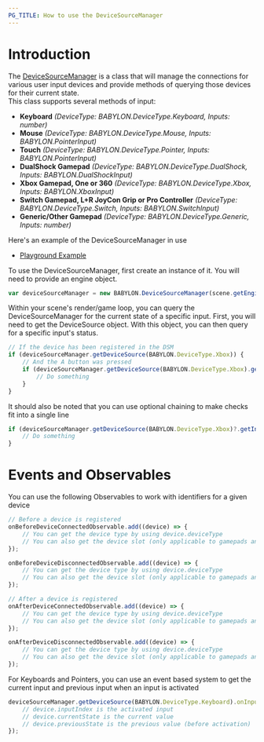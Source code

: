 ```yaml
---
PG_TITLE: How to use the DeviceSourceManager
---
```


# Introduction
The [DeviceSourceManager](https://doc.babylonjs.com/api/classes/babylon.devicesourcemanager) is a class that will manage the connections for various user input devices and provide methods of querying those devices for their current state.  
This class supports several methods of input:
- **Keyboard** *(DeviceType: BABYLON.DeviceType.Keyboard, Inputs: number)*
- **Mouse** *(DeviceType: BABYLON.DeviceType.Mouse, Inputs: BABYLON.PointerInput)*
- **Touch** *(DeviceType: BABYLON.DeviceType.Pointer, Inputs: BABYLON.PointerInput)*
- **DualShock Gamepad** *(DeviceType: BABYLON.DeviceType.DualShock, Inputs: BABYLON.DualShockInput)*
- **Xbox Gamepad, One or 360** *(DeviceType: BABYLON.DeviceType.Xbox, Inputs: BABYLON.XboxInput)*
- **Switch Gamepad, L+R JoyCon Grip or Pro Controller** *(DeviceType: BABYLON.DeviceType.Switch, Inputs: BABYLON.SwitchInput)*
- **Generic/Other Gamepad** *(DeviceType: BABYLON.DeviceType.Generic, Inputs: number)*

Here's an example of the DeviceSourceManager in use
* [Playground Example](https://playground.babylonjs.com/#C7PM2B)

To use the DeviceSourceManager, first create an instance of it.  You will need to provide an engine object.
```javascript
var deviceSourceManager = new BABYLON.DeviceSourceManager(scene.getEngine());
```

Within your scene's render/game loop, you can query the DeviceSourceManager for the current state of a specific input.  First, you will need to get the DeviceSource object.  With this object, you can then query for a specific input's status.

```javascript
// If the device has been registered in the DSM
if (deviceSourceManager.getDeviceSource(BABYLON.DeviceType.Xbox)) {
    // And the A button was pressed
    if (deviceSourceManager.getDeviceSource(BABYLON.DeviceType.Xbox).getInput(BABYLON.XboxInput.A) == 1) {
        // Do something
    }
}
```

It should also be noted that you can use optional chaining to make checks fit into a single line
```javascript
if (deviceSourceManager.getDeviceSource(BABYLON.DeviceType.Xbox)?.getInput(BABYLON.XboxInput.A) == 1) {
    // Do something
}
```

# Events and Observables
You can use the following Observables to work with identifiers for a given device
```javascript
// Before a device is registered
onBeforeDeviceConnectedObservable.add((device) => {
    // You can get the device type by using device.deviceType
    // You can also get the device slot (only applicable to gamepads and touch) by using device.deviceSlot
});

onBeforeDeviceDisconnectedObservable.add((device) => {
    // You can get the device type by using device.deviceType
    // You can also get the device slot (only applicable to gamepads and touch) by using device.deviceSlot
});

// After a device is registered
onAfterDeviceConnectedObservable.add((device) => {
    // You can get the device type by using device.deviceType
    // You can also get the device slot (only applicable to gamepads and touch) by using device.deviceSlot
});

onAfterDeviceDisconnectedObservable.add((device) => {
    // You can get the device type by using device.deviceType
    // You can also get the device slot (only applicable to gamepads and touch) by using device.deviceSlot
});
```

For Keyboards and Pointers, you can use an event based system to get the current input and previous input when an input is activated
```javascript
deviceSourceManager.getDeviceSource(BABYLON.DeviceType.Keyboard).onInputChangedObservable.add((device) => {
    // device.inputIndex is the activated input
    // device.currentState is the current value
    // device.previousState is the previous value (before activation)
});
```
